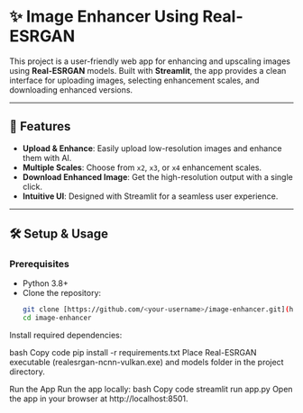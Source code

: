 # ✨ Image Enhancer Using Real-ESRGAN

This project is a user-friendly web app for enhancing and upscaling images using **Real-ESRGAN** models. Built with **Streamlit**, the app provides a clean interface for uploading images, selecting enhancement scales, and downloading enhanced versions.

---

## 🚀 Features

- **Upload & Enhance**: Easily upload low-resolution images and enhance them with AI.
- **Multiple Scales**: Choose from `x2`, `x3`, or `x4` enhancement scales.
- **Download Enhanced Image**: Get the high-resolution output with a single click.
- **Intuitive UI**: Designed with Streamlit for a seamless user experience.

---

## 🛠️ Setup & Usage

### Prerequisites
- Python 3.8+
- Clone the repository:
  ```bash
  git clone [https://github.com/<your-username>/image-enhancer.git](https://github.com/saadtariq10/Image-Enhancer-Using-Real-ESRGAN)
  cd image-enhancer
Install required dependencies:

bash
Copy code
pip install -r requirements.txt
Place Real-ESRGAN executable (realesrgan-ncnn-vulkan.exe) and models folder in the project directory.

Run the App
Run the app locally:
bash
Copy code
streamlit run app.py
Open the app in your browser at http://localhost:8501.
